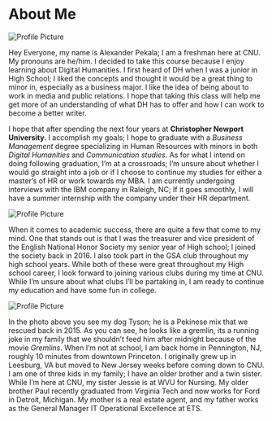 # About Me

![Profile Picture](https://2024Pekala.github.io/Alexander-Pekala/images/Profile.jpg)



Hey Everyone, my name is Alexander Pekala; I am a freshman here at CNU. My pronouns are he/him. I decided to take this course because I enjoy learning about Digital Humanities. I first heard of DH when I was a junior in High School; I liked the concepts and thought it would be a great thing to minor in, especially as a business major.
I like the idea of being about to work in media and public relations. I hope that taking this class will help me get more of an understanding of what DH has to offer and how I can work to become a better writer. 

I hope that after spending the next four years at **Christopher Newport University**. I accomplish my goals; I hope to graduate with a _Business Management_ degree specializing in Human Resources with minors in both _Digital Humanities_ and _Communication studies_. As for what I intend on doing following graduation, I’m at a crossroads; I’m unsure about whether I would go straight into a job or if I choose to continue my studies for either a master’s of HR or work towards my MBA. I am currently undergoing interviews with the IBM company in Raleigh, NC; If it goes smoothly, I will have a summer internship with the company under their HR department. 



![Profile Picture](https://2024Pekala.github.io/Alexander-Pekala/images/BlogPhoto.jpg)



When it comes to academic success, there are quite a few that come to my mind. One that stands out is that I was the treasurer and vice president of the English National Honor Society my senior year of High school; I joined the society back in 2016.  I also took part in the GSA club throughout my high school years. While both of these were great throughout my High school career, I look forward to joining various clubs during my time at CNU. While I’m unsure about what clubs I’ll be partaking in, I am ready to continue my education and have some fun in college. 



![Profile Picture](https://2024Pekala.github.io/Alexander-Pekala/images/Dog.jpg)


In the photo above you see my dog Tyson; he is a Pekinese mix that we rescued back in 2015. As you can see, he looks like a gremlin, its a running joke in my family that we shouldn’t feed him after midnight because of the movie _Gremlins_. When I’m not at school, I am back home in Pennington, NJ, roughly 10 minutes from downtown Princeton. I originally grew up in Leesburg, VA but moved to New Jersey weeks before coming down to CNU. I am one of three kids in my family; I have an older brother and a twin sister. While I’m here at CNU, my sister Jessie is at WVU for Nursing. My older brother Paul recently graduated from Virginia Tech and now works for Ford in Detroit, Michigan. My mother is a real estate agent, and my father works as the General Manager IT Operational Excellence at ETS. 
